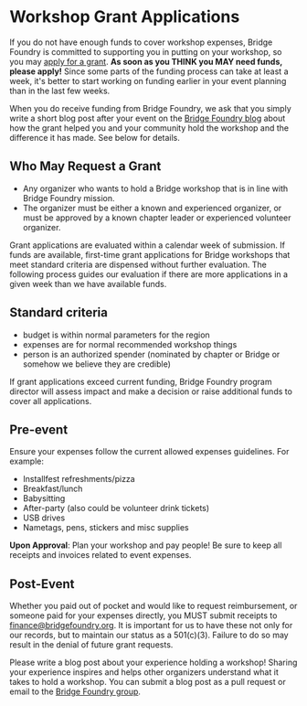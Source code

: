 # Workshop Grant Applications

If you do not have enough funds to cover workshop expenses, Bridge Foundry is committed to supporting you in putting on your workshop, so you may [apply for a grant](https://docs.google.com/a/ultrasaurus.com/forms/d/1npx6D7iFl6yx6kBVlYTOG1-PiWMsDiTx_TQWNri1WIk/viewform). **As soon as you THINK you MAY need funds, please apply!** Since some parts of the funding process can take at least a week, it's better to start working on funding earlier in your event planning than in the last few weeks.

When you do receive funding from Bridge Foundry, we ask that you simply write a short blog post after your event on the [Bridge Foundry blog](http://bridgefoundry.org/blog.html) about how the grant helped you and your community hold the workshop and the difference it has made. See below for details.

## Who May Request a Grant

* Any organizer who wants to hold a Bridge workshop that is in line with Bridge Foundry mission.  
* The organizer must be either a known and experienced organizer, or must be approved by a known chapter leader or experienced volunteer organizer.

Grant applications are evaluated within a calendar week of submission.  If funds are available, first-time grant applications for Bridge workshops that meet standard criteria are dispensed without further evaluation.  The following process guides our evaluation if there are more applications in a given week than we have available funds.

## Standard criteria

* budget is within normal parameters for the region
* expenses are for normal recommended workshop things
* person is an authorized spender (nominated by chapter or Bridge or somehow we believe they are credible)

If grant applications exceed current funding, Bridge Foundry program director will assess impact and make a decision or raise additional funds to cover all applications.

## Pre-event

Ensure your expenses follow the current allowed expenses guidelines. For example:

* Installfest refreshments/pizza
* Breakfast/lunch
* Babysitting
* After-party (also could be volunteer drink tickets)
* USB drives
* Nametags, pens, stickers and misc supplies

**Upon Approval**: Plan your workshop and pay people! Be sure to keep all receipts and invoices related to event expenses.  

## Post-Event

Whether you paid out of pocket and would like to request reimbursement, or someone paid for your expenses directly, you MUST submit receipts to finance@bridgefoundry.org. It is important for us to have these not only for our records, but to maintain our status as a 501(c)(3). Failure to do so may result in the denial of future grant requests.

Please write a blog post about your experience holding a workshop! Sharing your experience inspires and helps other organizers understand what it takes to hold a workshop. You can submit a blog post as a pull request or email to the [Bridge Foundry group](https://groups.google.com/forum/#!forum/bridgefoundry).
